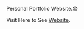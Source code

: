 Personal Portfolio Website.😎

Visit Here to See [Website](https://puneetsharma52.github.io/PuneetSharma52/).
